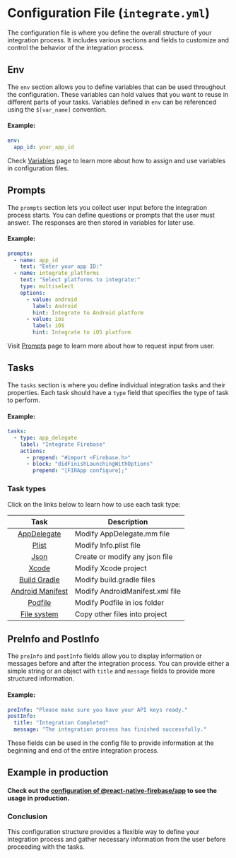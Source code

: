 Configuration File (`integrate.yml`)
==================

The configuration file is where you define the overall structure of your integration process. It includes various sections and fields to customize and control the behavior of the integration process.

Env
---

The `env` section allows you to define variables that can be used throughout the configuration. These variables can hold values that you want to reuse in different parts of your tasks. Variables defined in `env` can be referenced using the `$[var_name]` convention.

#### Example:

```yaml
env:
  app_id: your_app_id
```
Check [Variables](VARIABLES.md) page to learn more about how to assign and use variables in configuration files.


Prompts
-------

The `prompts` section lets you collect user input before the integration process starts. You can define questions or prompts that the user must answer. The responses are then stored in variables for later use.

#### Example:

```yaml
prompts:
  - name: app_id
    text: "Enter your app ID:"
  - name: integrate_platforms
    text: "Select platforms to integrate:"
    type: multiselect
    options:
      - value: android
        label: Android
        hint: Integrate to Android platform
      - value: ios
        label: iOS
        hint: Integrate to iOS platform
```

Visit [Prompts](PROMPTS.md) page to learn more about how to request input from user.
 
Tasks
-----

The `tasks` section is where you define individual integration tasks and their properties. Each task should have a `type` field that specifies the type of task to perform.

#### Example:

```yaml
tasks:
  - type: app_delegate
    label: "Integrate Firebase"
    actions:
      - prepend: "#import <Firebase.h>"
      - block: "didFinishLaunchingWithOptions"
        prepend: "[FIRApp configure];"
```
### Task types

Click on the links below to learn how to use each task type:

|                   Task                    | Description                      |
|:-----------------------------------------:|----------------------------------|
|      [AppDelegate](APP_DELEGATE.md)       | Modify AppDelegate.mm file       |
|             [Plist](PLIST.md)             | Modify Info.plist file           |
|              [Json](JSON.md)              | Create or modify any json file   |
|             [Xcode](XCODE.md)             | Modify Xcode project             |
|      [Build Gradle](BUILD_GRADLE.md)      | Modify build.gradle files        |
|  [Android Manifest](ANDROID_MANIFEST.md)  | Modify AndroidManifest.xml file  |
|           [Podfile](PODFILE.md)           | Modify Podfile in ios folder     |
|           [File system](FS.md)            | Copy other files into project    |

PreInfo and PostInfo
--------------------

The `preInfo` and `postInfo` fields allow you to display information or messages before and after the integration process. You can provide either a simple string or an object with `title` and `message` fields to provide more structured information.

#### Example:

```yaml
preInfo: "Please make sure you have your API keys ready."
postInfo:
  title: "Integration Completed"
  message: "The integration process has finished successfully."
```

These fields can be used in the config file to provide information at the beginning and end of the entire integration process.

Example in production
---------------------

#### Check out the [configuration of @react-native-firebase/app](https://github.com/murat-mehmet/react-native-integrate-configs/blob/main/packages/1/a/b/%40react-native-firebase/app/integrate.yml)  to see the usage in production.

### Conclusion

This configuration structure provides a flexible way to define your integration process and gather necessary information from the user before proceeding with the tasks.

